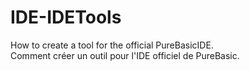 # IDE-IDETools
How to create a tool for the official PureBasicIDE.  
Comment créer un outil pour l'IDE officiel de PureBasic.
